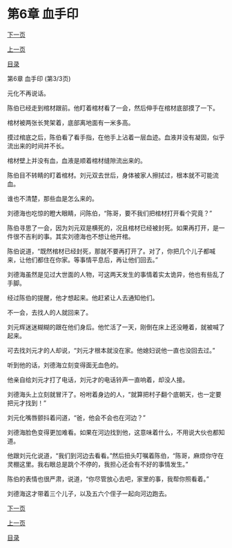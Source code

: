 <h1>第6章     血手印</h1>
            <div><p><a href="./0018_%E7%AC%AC7%E7%AB%A0_%E6%96%AD%E6%8C%87.md">下一页</a></p><p><a href="./0016_%E7%AC%AC6%E7%AB%A0_%E8%A1%80%E6%89%8B%E5%8D%B0.md">上一页</a></p><p><a href="../">目录</a></p></div>
            <div><p>第6章     血手印 (第3/3页)</p><p>元化不再说话。</p><p>陈伯已经走到棺材跟前。他盯着棺材看了一会，然后伸手在棺材底部摸了一下。</p><p>棺材被两张长凳架着，底部离地面有一米多高。</p><p>摸过棺底之后，陈伯看了看手指，在他手上沾着一层血迹。血液并没有凝固，似乎流出来的时间并不长。</p><p>棺材壁上并没有血，血液是顺着棺材缝隙流出来的。</p><p>陈伯目不转睛的盯着棺材。刘元双去世后，身体被家人擦拭过，根本就不可能流血。</p><p>谁也不清楚，那些血是怎么来的。</p><p>刘德海也吃惊的瞪大眼睛，问陈伯，“陈哥，要不我们把棺材打开看个究竟？”</p><p>陈伯寻思了一会，因为刘元双是横死的，况且棺材已经被封死。如果再打开，是一件很不吉利的事。其实刘德海也不想让他开棺。</p><p>陈伯说道，“既然棺材已经封死，那就不要再打开了。对了，你把几个儿子都喊来，让他们都住在你家。等事情平息后，再让他们回去。”</p><p>刘德海虽然是见过大世面的人物，可这两天发生的事情着实太诡异，他也有些乱了手脚。</p><p>经过陈伯的提醒，他才想起来。他赶紧让人去通知他们。</p><p>不一会，去找人的人就回来了。</p><p>刘元辉迷迷糊糊的跟在他们身后。他忙活了一天，刚倒在床上还没睡着，就被喊了起来。</p><p>可去找刘元才的人却说，“刘元才根本就没在家。他媳妇说他一直也没回去过。”</p><p>听到他的话，刘德海立刻变得面无血色的。</p><p>他亲自给刘元才打了电话，刘元才的电话铃声一直响着，却没人接。</p><p>刘德海头上立刻就冒汗了。吩咐着身边的人，“就算把村子翻个底朝天，也一定要把元才找到！”</p><p>刘元化嘴唇颤抖着问道，“爸，他会不会也在河边？”</p><p>刘德海脸色变得更加难看。如果在河边找到他，这意味着什么，不用说大伙也都知道。</p><p>他跟刘元化说道，“我们到河边去看看。”然后扭头叮嘱着陈伯，“陈哥，麻烦你守在灵棚这里。我右眼总是跳个不停的，我担心还会有不好的事情发生。”</p><p>陈伯的表情也很严肃，说道，“你尽管放心去吧，家里的事，我帮你照看着。”</p><p>刘德海这才带着三个儿子，以及五六个侄子一起向河边跑去。</p></div>
            <div><p><a href="./0018_%E7%AC%AC7%E7%AB%A0_%E6%96%AD%E6%8C%87.md">下一页</a></p><p><a href="./0016_%E7%AC%AC6%E7%AB%A0_%E8%A1%80%E6%89%8B%E5%8D%B0.md">上一页</a></p><p><a href="../">目录</a></p></div>